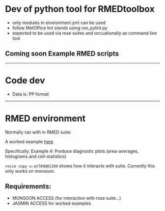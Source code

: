 # Dev of python tool for RMEDtoolbox

* only modules in environment.yml can be used
* follow MetOffice lint stands using run_pylint.py
* expected to be used via rose suites and occuationally as command line tool

## Coming soon Example RMED scripts

<hr>

# Code dev

* Data is: PP format

<hr>

# RMED environment

Normally ran with in RMED suite:

A worked example [here](https://code.metoffice.gov.uk/trac/rmed/wiki/suites/eval/vn0.0_worked_eg).

Specifically: Example 4: Produce diagnostic plots (area-averages, histograms and cell-statistics)

`rosie copy u-at789@81389` shows how it interacts with suite.
Currently this only works on monsoon.

## Requirements:

* MONSOON ACCESS (for interaction with rose suite...)
* JASMIN ACCESS for worked examples
